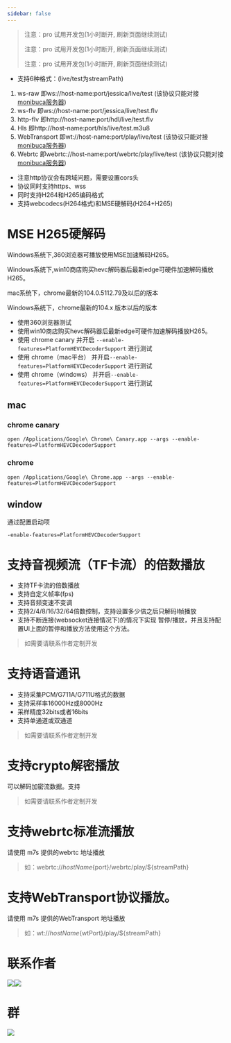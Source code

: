 ```yaml
---
sidebar: false
---
```

<ProDemoPlayer/>

> 注意：pro 试用开发包(1小时断开, 刷新页面继续测试)
>
> 注意：pro 试用开发包(1小时断开, 刷新页面继续测试)
>
> 注意：pro 试用开发包(1小时断开, 刷新页面继续测试)


- 支持6种格式：(live/test为streamPath)
1. ws-raw 即ws://host-name:port/jessica/live/test (该协议只能对接[monibuca服务器](https://monibuca.com))
2. ws-flv 即ws://host-name:port/jessica/live/test.flv
3. http-flv 即http://host-name:port/hdl/live/test.flv
4. Hls 即http://host-name:port/hls/live/test.m3u8
5. WebTransport 即wt://host-name:port/play/live/test (该协议只能对接[monibuca服务器](https://monibuca.com))
6. Webrtc 即webrtc://host-name:port/webrtc/play/live/test (该协议只能对接[monibuca服务器](https://monibuca.com))
- 注意http协议会有跨域问题，需要设置cors头
- 协议同时支持https、wss
- 同时支持H264和H265编码格式
- 支持webcodecs(H264格式)和MSE硬解码(H264+H265)



# MSE H265硬解码

Windows系统下,360浏览器可播放使用MSE加速解码H265。

Windows系统下,win10商店购买hevc解码器后最新edge可硬件加速解码播放H265。

mac系统下，chrome最新的104.0.5112.79及以后的版本

Windows系统下，chrome最新的104.x 版本以后的版本

- 使用360浏览器测试
- 使用win10商店购买hevc解码器后最新edge可硬件加速解码播放H265。
- 使用 chrome canary 并开启 `--enable-features=PlatformHEVCDecoderSupport` 进行测试
- 使用 chrome（mac平台） 并开启`--enable-features=PlatformHEVCDecoderSupport` 进行测试
- 使用 chrome（windows） 并开启`--enable-features=PlatformHEVCDecoderSupport` 进行测试

## mac

### chrome canary
```shell
open /Applications/Google\ Chrome\ Canary.app --args --enable-features=PlatformHEVCDecoderSupport
```

### chrome
```shell
open /Applications/Google\ Chrome.app --args --enable-features=PlatformHEVCDecoderSupport
```


## window
通过配置启动项

```shell
-enable-features=PlatformHEVCDecoderSupport
```

# 支持音视频流（TF卡流）的倍数播放

- 支持TF卡流的倍数播放
- 支持自定义帧率(fps)
- 支持音频变速不变调
- 支持2/4/8/16/32/64倍数控制，支持设置多少倍之后只解码I帧播放
- 支持不断连接(websocket连接情况下)的情况下实现 暂停/播放，并且支持配置UI上面的暂停和播放方法使用这个方法。

> 如需要请联系作者定制开发

# 支持语音通讯
- 支持采集PCM/G711A/G711U格式的数据
- 支持采样率16000Hz或8000Hz
- 采样精度32bits或者16bits
- 支持单通道或双通道

> 如需要请联系作者定制开发

# 支持crypto解密播放
可以解码加密流数据。支持

> 如需要请联系作者定制开发

# 支持webrtc标准流播放
请使用 m7s 提供的webrtc 地址播放

> 如：webrtc://${hostName}${port}/webrtc/play/${streamPath}


# 支持WebTransport协议播放。
请使用 m7s 提供的WebTransport 地址播放

> 如：wt://${hostName}${wtPort}/play/${streamPath}


# 联系作者

<img src="/public/wx.jpg"><img src="/public/alipay.jpg">

# 群
<img src="/public/qrcode.jpeg">
